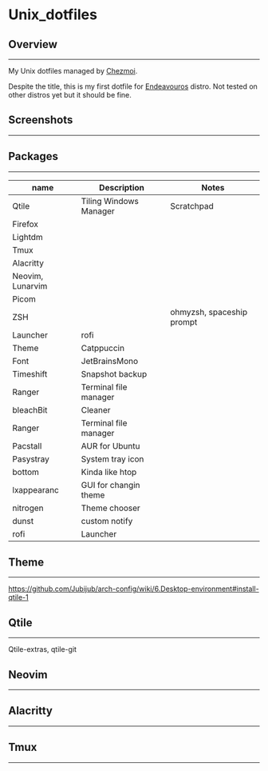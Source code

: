 # Unix_dotfiles

## Overview

---

My Unix dotfiles managed by [Chezmoi](https://github.com/twpayne/chezmoi).

Despite the title, this is my first dotfile for [Endeavouros](endeavouros.com/) distro. Not tested on other distros yet but it should be fine.

## Screenshots

---

## Packages

---

| name             | Description            | Notes                     |
| ---------------- | ---------------------- | ------------------------- |
| Qtile            | Tiling Windows Manager | Scratchpad                |
| Firefox          |                        |                           |
| Lightdm          |                        |                           |
| Tmux             |                        |                           |
| Alacritty        |                        |                           |
| Neovim, Lunarvim |                        |                           |
| Picom            |                        |                           |
| ZSH              |                        | ohmyzsh, spaceship prompt |
| Launcher         | rofi                   |                           |
| Theme            | Catppuccin             |                           |
| Font             | JetBrainsMono          |                           |
| Timeshift        | Snapshot backup        |                           |
| Ranger           | Terminal file manager  |                           |
| bleachBit        | Cleaner                |                           |
| Ranger           | Terminal file manager  |                           |
| Pacstall         | AUR for Ubuntu         |                           |
| Pasystray        | System tray icon       |                           |
| bottom           | Kinda like htop        |                           |
| lxappearanc      | GUI for changin theme  |                           |
| nitrogen         | Theme chooser          |                           |
| dunst            | custom  notify         |                           |
| rofi             | Launcher               |                           |

## Theme

---

https://github.com/Jubijub/arch-config/wiki/6.Desktop-environment#install-qtile-1


## Qtile

---

Qtile-extras, qtile-git

## Neovim

---

## Alacritty

---

## Tmux

---
